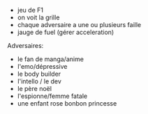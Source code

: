 * jeu de F1
* on voit la grille
* chaque adversaire a une ou plusieurs faille
* jauge de fuel (gérer acceleration)

Adversaires:
* le fan de manga/anime
* l'emo/dépressive
* le body builder
* l'intello / le dev
* le père noël
* l'espionne/femme fatale
* une enfant rose bonbon princesse

